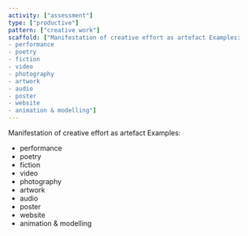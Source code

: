```yaml
---
activity: ["assessment"]
type: ["productive"]
pattern: ["creative work"]
scaffold: ["Manifestation of creative effort as artefact Examples:
- performance
- poetry
- fiction
- video
- photography
- artwork
- audio
- poster
- website
- animation & modelling"]
---
```


Manifestation of creative effort as artefact Examples:
- performance
- poetry
- fiction
- video
- photography
- artwork
- audio
- poster
- website
- animation & modelling
